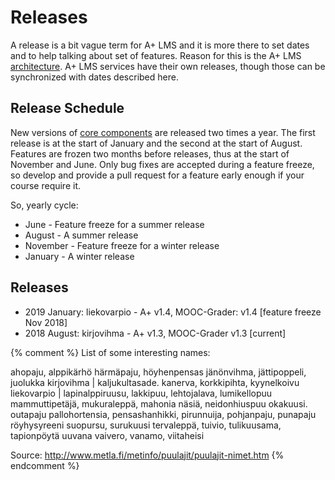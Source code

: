 # Releases

A release is a bit vague term for A+ LMS and it is more there to set dates and to help talking about set of features.
Reason for this is the A+ LMS [architecture](/architecture/).
A+ LMS services have their own releases, though those can be synchronized with dates described here.

## Release Schedule

New versions of [core components](/components/#core) are released two times a year.
The first release is at the start of January and the second at the start of August.
Features are frozen two months before releases,
thus at the start of November and June.
Only bug fixes are accepted during a feature freeze,
so develop and provide a pull request for a feature early enough if your course require it.

So, yearly cycle:

* June - Feature freeze for a summer release
* August - A summer release
* November - Feature freeze for a winter release
* January - A winter release

## Releases

* 2019 January: liekovarpio - A+ v1.4, MOOC-Grader: v1.4 [feature freeze Nov 2018]
* 2018 August: kirjovihma - A+ v1.3, MOOC-Grader v1.3 [current]

{% comment %}
List of some interesting names:

ahopaju, alppikärhö
härmäpaju, höyhenpensas
jänönvihma, jättipoppeli, juolukka
kirjovihma | kaljukultasade. kanerva, korkkipihta, kyynelkoivu
liekovarpio | lapinalppiruusu, lakkipuu, lehtojalava, lumikellopuu
mammuttipetäjä, mukuraleppä, mahonia
näsiä, neidonhiuspuu
okakuusi. outapaju
pallohortensia, pensashanhikki, pirunnuija, pohjanpaju, punapaju
röyhysyreeni
suopursu, surukuusi
tervaleppä, tuivio, tulikuusama, tapionpöytä
uuvana
vaivero, vanamo, viitaheisi

Source: http://www.metla.fi/metinfo/puulajit/puulajit-nimet.htm
{% endcomment %}
